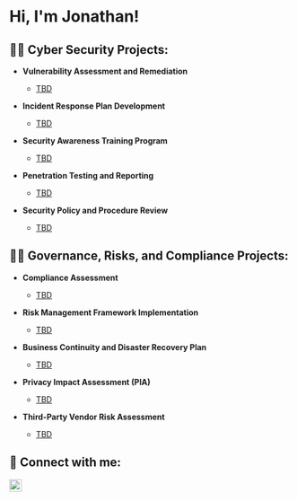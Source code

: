 <h1>Hi, I'm Jonathan! </h1>

<h2>👨‍💻 Cyber Security Projects:</h2>

- <b>Vulnerability Assessment and Remediation</b>
  - [TBD](https://github.com/tbd)
 
- <b>Incident Response Plan Development</b>
  - [TBD](https://github.com/tbd)
 
- <b>Security Awareness Training Program</b>
  - [TBD](https://github.com/tbd)
 
- <b>Penetration Testing and Reporting</b>
  - [TBD](https://github.com/tbd)
 
- <b>Security Policy and Procedure Review</b>
  - [TBD](https://github.com/tbd)

<h2>👨‍💻 Governance, Risks, and Compliance Projects:</h2>

- <b>Compliance Assessment</b>
  - [TBD](https://github.com/TBD)

- <b>Risk Management Framework Implementation</b>
  - [TBD](https://github.com/TBD)
 
- <b>Business Continuity and Disaster Recovery Plan</b>
  - [TBD](https://github.com/TBD)
 
- <b>Privacy Impact Assessment (PIA)</b>
  - [TBD](https://github.com/TBD)
 
- <b>Third-Party Vendor Risk Assessment</b>
  - [TBD](https://github.com/TBD)


<h2> 🤳 Connect with me:</h2>

[<img align="left" alt="JonathanCarpenter | LinkedIn" width="22px" src="https://cdn.jsdelivr.net/npm/simple-icons@v3/icons/linkedin.svg" />][linkedin]

[linkedin]: https://www.linkedin.com/in/jonathanwcarpenter/

<!--
Here are some ideas to get you started:

- 🔭 I’m currently working on ...
- 🌱 I’m currently learning ...
- 👯 I’m looking to collaborate on ...
- 🤔 I’m looking for help with ...
- 💬 Ask me about ...
- 📫 How to reach me: ...
- 😄 Pronouns: ...
- ⚡ Fun fact: ...
-->
